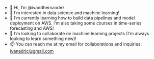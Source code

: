 - 👋 Hi, I’m @ivandhernandez
- 👀 I’m interested in data science and machine learning!
- 🌱 I’m currently learning how to build data pipelines and model deployment on AWS. I'm also taking some courses in time-series forecasting and AWS!
- 💞️ I’m looking to collaborate on machine learning projects (I'm always looking to learn something new)!
- 📫 You can reach me at my email for collaborations and inquiries: ivanedric@gmail.com
